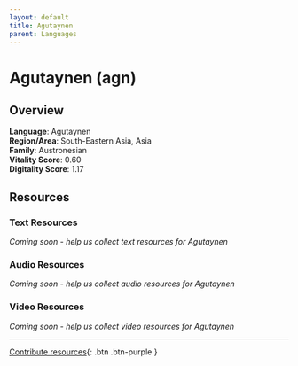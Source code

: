```yaml
---
layout: default
title: Agutaynen
parent: Languages
---
```


# Agutaynen (agn)

## Overview

**Language**: Agutaynen  
**Region/Area**: South-Eastern Asia, Asia  
**Family**: Austronesian  
**Vitality Score**: 0.60  
**Digitality Score**: 1.17  

## Resources

### Text Resources
*Coming soon - help us collect text resources for Agutaynen*

### Audio Resources
*Coming soon - help us collect audio resources for Agutaynen*

### Video Resources
*Coming soon - help us collect video resources for Agutaynen*

---

[Contribute resources](https://fairtrain.github.io/){: .btn .btn-purple }
